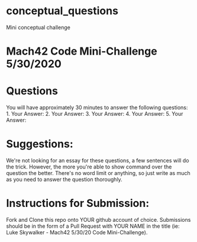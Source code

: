 # conceptual_questions
Mini conceptual challenge

# Mach42 Code Mini-Challenge 5/30/2020
# Questions
You will have approximately 30 minutes to answer the following questions:
1.
Your Answer:
2.
Your Answer:
3.
Your Answer:
4.
Your Answer:
5.
Your Answer:
# Suggestions:
We're not looking for an essay for these questions, a few sentences will do the trick. However, the more you're able to show command over the question the better. There's no word limit or anything, so just write as much as you need to answer the question thoroughly. 
# Instructions for Submission:
Fork and Clone this repo onto YOUR github account of choice.
Submissions should be in the form of a Pull Request with YOUR NAME in the title (ie: Luke Skywalker - Mach42 5/30/20 Code Mini-Challenge).

